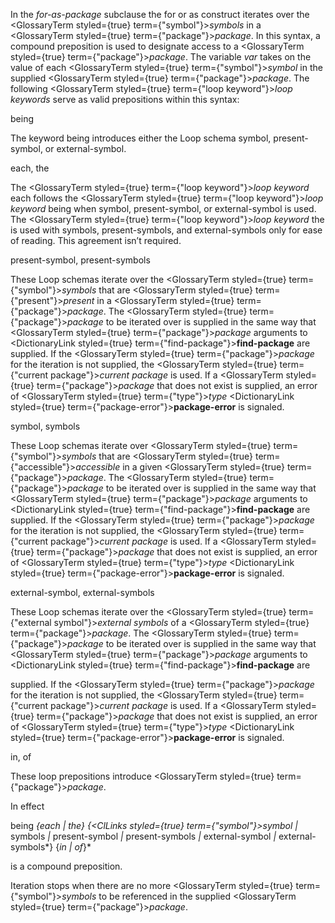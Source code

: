  



In the *for-as-package* subclause the for or as construct iterates over the <GlossaryTerm styled={true} term={"symbol"}><i>symbols</i></GlossaryTerm> in a <GlossaryTerm styled={true} term={"package"}><i>package</i></GlossaryTerm>. In this syntax, a compound preposition is used to designate access to a <GlossaryTerm styled={true} term={"package"}><i>package</i></GlossaryTerm>. The variable *var* takes on the value of each <GlossaryTerm styled={true} term={"symbol"}><i>symbol</i></GlossaryTerm> in the supplied <GlossaryTerm styled={true} term={"package"}><i>package</i></GlossaryTerm>. The following <GlossaryTerm styled={true} term={"loop keyword"}><i>loop keywords</i></GlossaryTerm> serve as valid prepositions within this syntax: 



being 



The keyword being introduces either the Loop schema symbol, present-symbol, or external-symbol. 



each, the 



The <GlossaryTerm styled={true} term={"loop keyword"}><i>loop keyword</i></GlossaryTerm> each follows the <GlossaryTerm styled={true} term={"loop keyword"}><i>loop keyword</i></GlossaryTerm> being when symbol, present-symbol, or external-symbol is used. The <GlossaryTerm styled={true} term={"loop keyword"}><i>loop keyword</i></GlossaryTerm> the is used with symbols, present-symbols, and external-symbols only for ease of reading. This agreement isn’t required. 



present-symbol, present-symbols 



These Loop schemas iterate over the <GlossaryTerm styled={true} term={"symbol"}><i>symbols</i></GlossaryTerm> that are <GlossaryTerm styled={true} term={"present"}><i>present</i></GlossaryTerm> in a <GlossaryTerm styled={true} term={"package"}><i>package</i></GlossaryTerm>. The <GlossaryTerm styled={true} term={"package"}><i>package</i></GlossaryTerm> to be iterated over is supplied in the same way that <GlossaryTerm styled={true} term={"package"}><i>package</i></GlossaryTerm> arguments to <DictionaryLink styled={true} term={"find-package"}><b>find-package</b></DictionaryLink> are supplied. If the <GlossaryTerm styled={true} term={"package"}><i>package</i></GlossaryTerm> for the iteration is not supplied, the <GlossaryTerm styled={true} term={"current package"}><i>current package</i></GlossaryTerm> is used. If a <GlossaryTerm styled={true} term={"package"}><i>package</i></GlossaryTerm> that does not exist is supplied, an error of <GlossaryTerm styled={true} term={"type"}><i>type</i></GlossaryTerm> <DictionaryLink styled={true} term={"package-error"}><b>package-error</b></DictionaryLink> is signaled. 



symbol, symbols 



These Loop schemas iterate over <GlossaryTerm styled={true} term={"symbol"}><i>symbols</i></GlossaryTerm> that are <GlossaryTerm styled={true} term={"accessible"}><i>accessible</i></GlossaryTerm> in a given <GlossaryTerm styled={true} term={"package"}><i>package</i></GlossaryTerm>. The <GlossaryTerm styled={true} term={"package"}><i>package</i></GlossaryTerm> to be iterated over is supplied in the same way that <GlossaryTerm styled={true} term={"package"}><i>package</i></GlossaryTerm> arguments to <DictionaryLink styled={true} term={"find-package"}><b>find-package</b></DictionaryLink> are supplied. If the <GlossaryTerm styled={true} term={"package"}><i>package</i></GlossaryTerm> for the iteration is not supplied, the <GlossaryTerm styled={true} term={"current package"}><i>current package</i></GlossaryTerm> is used. If a <GlossaryTerm styled={true} term={"package"}><i>package</i></GlossaryTerm> that does not exist is supplied, an error of <GlossaryTerm styled={true} term={"type"}><i>type</i></GlossaryTerm> <DictionaryLink styled={true} term={"package-error"}><b>package-error</b></DictionaryLink> is signaled. 



external-symbol, external-symbols 



These Loop schemas iterate over the <GlossaryTerm styled={true} term={"external symbol"}><i>external symbols</i></GlossaryTerm> of a <GlossaryTerm styled={true} term={"package"}><i>package</i></GlossaryTerm>. The <GlossaryTerm styled={true} term={"package"}><i>package</i></GlossaryTerm> to be iterated over is supplied in the same way that <GlossaryTerm styled={true} term={"package"}><i>package</i></GlossaryTerm> arguments to <DictionaryLink styled={true} term={"find-package"}><b>find-package</b></DictionaryLink> are 







 



 



supplied. If the <GlossaryTerm styled={true} term={"package"}><i>package</i></GlossaryTerm> for the iteration is not supplied, the <GlossaryTerm styled={true} term={"current package"}><i>current package</i></GlossaryTerm> is used. If a <GlossaryTerm styled={true} term={"package"}><i>package</i></GlossaryTerm> that does not exist is supplied, an error of <GlossaryTerm styled={true} term={"type"}><i>type</i></GlossaryTerm> <DictionaryLink styled={true} term={"package-error"}><b>package-error</b></DictionaryLink> is signaled. 



in, of 



These loop prepositions introduce <GlossaryTerm styled={true} term={"package"}><i>package</i></GlossaryTerm>. 



In effect 



being *\{*each *|* the*\} \{<ClLinks styled={true} term={"symbol"}><i>symbol </i></ClLinks>|* symbols *|* present-symbol *|* present-symbols *|* external-symbol *|* external-symbols*\} \{*in *|* of*\}* 



is a compound preposition. 



Iteration stops when there are no more <GlossaryTerm styled={true} term={"symbol"}><i>symbols</i></GlossaryTerm> to be referenced in the supplied <GlossaryTerm styled={true} term={"package"}><i>package</i></GlossaryTerm>. 